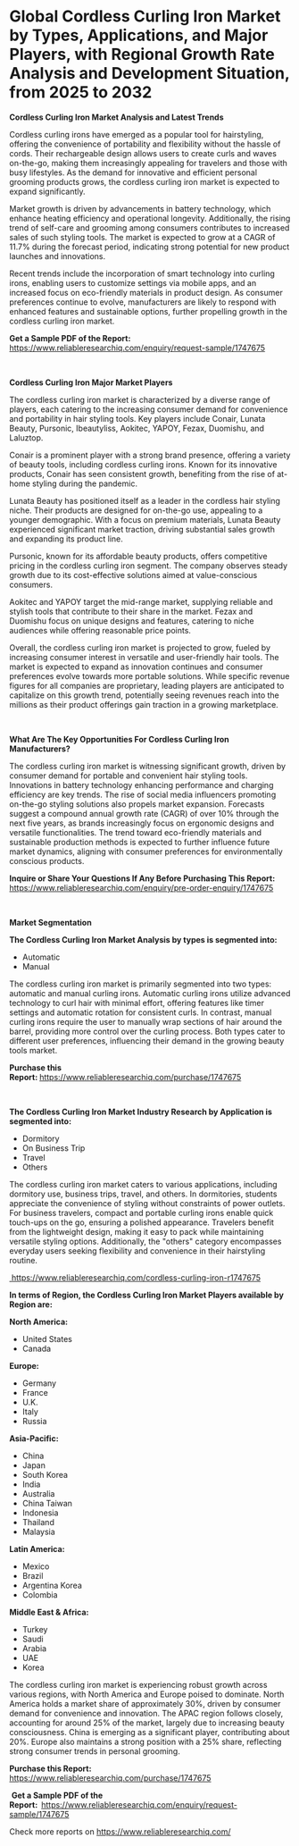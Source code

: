 <p><h1>Global Cordless Curling Iron Market by Types, Applications, and Major Players, with Regional Growth Rate Analysis and Development Situation, from 2025 to 2032</h1></p><p><strong>Cordless Curling Iron Market Analysis and Latest Trends</strong></p>
<p><p>Cordless curling irons have emerged as a popular tool for hairstyling, offering the convenience of portability and flexibility without the hassle of cords. Their rechargeable design allows users to create curls and waves on-the-go, making them increasingly appealing for travelers and those with busy lifestyles. As the demand for innovative and efficient personal grooming products grows, the cordless curling iron market is expected to expand significantly. </p><p>Market growth is driven by advancements in battery technology, which enhance heating efficiency and operational longevity. Additionally, the rising trend of self-care and grooming among consumers contributes to increased sales of such styling tools. The market is expected to grow at a CAGR of 11.7% during the forecast period, indicating strong potential for new product launches and innovations. </p><p>Recent trends include the incorporation of smart technology into curling irons, enabling users to customize settings via mobile apps, and an increased focus on eco-friendly materials in product design. As consumer preferences continue to evolve, manufacturers are likely to respond with enhanced features and sustainable options, further propelling growth in the cordless curling iron market.</p></p>
<p><strong>Get a Sample PDF of the Report:&nbsp;</strong> <a href="https://www.reliableresearchiq.com/enquiry/request-sample/1747675?utm_campaign=3073&utm_medium=2&utm_source=Github&utm_content=ia&utm_term=04042025&utm_id=cordless-curling-iron">https://www.reliableresearchiq.com/enquiry/request-sample/1747675</a></p>
<p>&nbsp;</p>
<p><strong>Cordless Curling Iron Major Market Players</strong></p>
<p><p>The cordless curling iron market is characterized by a diverse range of players, each catering to the increasing consumer demand for convenience and portability in hair styling tools. Key players include Conair, Lunata Beauty, Pursonic, Ibeautyliss, Aokitec, YAPOY, Fezax, Duomishu, and Laluztop. </p><p>Conair is a prominent player with a strong brand presence, offering a variety of beauty tools, including cordless curling irons. Known for its innovative products, Conair has seen consistent growth, benefiting from the rise of at-home styling during the pandemic.</p><p>Lunata Beauty has positioned itself as a leader in the cordless hair styling niche. Their products are designed for on-the-go use, appealing to a younger demographic. With a focus on premium materials, Lunata Beauty experienced significant market traction, driving substantial sales growth and expanding its product line.</p><p>Pursonic, known for its affordable beauty products, offers competitive pricing in the cordless curling iron segment. The company observes steady growth due to its cost-effective solutions aimed at value-conscious consumers. </p><p>Aokitec and YAPOY target the mid-range market, supplying reliable and stylish tools that contribute to their share in the market. Fezax and Duomishu focus on unique designs and features, catering to niche audiences while offering reasonable price points. </p><p>Overall, the cordless curling iron market is projected to grow, fueled by increasing consumer interest in versatile and user-friendly hair tools. The market is expected to expand as innovation continues and consumer preferences evolve towards more portable solutions. While specific revenue figures for all companies are proprietary, leading players are anticipated to capitalize on this growth trend, potentially seeing revenues reach into the millions as their product offerings gain traction in a growing marketplace.</p></p>
<p>&nbsp;</p>
<p><strong>What Are The Key Opportunities For Cordless Curling Iron Manufacturers?</strong></p>
<p><p>The cordless curling iron market is witnessing significant growth, driven by consumer demand for portable and convenient hair styling tools. Innovations in battery technology enhancing performance and charging efficiency are key trends. The rise of social media influencers promoting on-the-go styling solutions also propels market expansion. Forecasts suggest a compound annual growth rate (CAGR) of over 10% through the next five years, as brands increasingly focus on ergonomic designs and versatile functionalities. The trend toward eco-friendly materials and sustainable production methods is expected to further influence future market dynamics, aligning with consumer preferences for environmentally conscious products.</p></p>
<p><strong>Inquire or Share Your Questions If Any Before Purchasing This Report:</strong> <a href="https://www.reliableresearchiq.com/enquiry/pre-order-enquiry/1747675?utm_campaign=3073&utm_medium=2&utm_source=Github&utm_content=ia&utm_term=04042025&utm_id=cordless-curling-iron">https://www.reliableresearchiq.com/enquiry/pre-order-enquiry/1747675</a></p>
<p>&nbsp;</p>
<p><strong>Market Segmentation</strong></p>
<p><strong>The Cordless Curling Iron Market Analysis by types is segmented into:</strong></p>
<p><ul><li>Automatic</li><li>Manual</li></ul></p>
<p><p>The cordless curling iron market is primarily segmented into two types: automatic and manual curling irons. Automatic curling irons utilize advanced technology to curl hair with minimal effort, offering features like timer settings and automatic rotation for consistent curls. In contrast, manual curling irons require the user to manually wrap sections of hair around the barrel, providing more control over the curling process. Both types cater to different user preferences, influencing their demand in the growing beauty tools market.</p></p>
<p><strong>Purchase this Report:&nbsp;</strong><a href="https://www.reliableresearchiq.com/purchase/1747675?utm_campaign=3073&utm_medium=2&utm_source=Github&utm_content=ia&utm_term=04042025&utm_id=cordless-curling-iron">https://www.reliableresearchiq.com/purchase/1747675</a></p>
<p>&nbsp;</p>
<p><strong>The Cordless Curling Iron Market Industry Research by Application is segmented into:</strong></p>
<p><ul><li>Dormitory</li><li>On Business Trip</li><li>Travel</li><li>Others</li></ul></p>
<p><p>The cordless curling iron market caters to various applications, including dormitory use, business trips, travel, and others. In dormitories, students appreciate the convenience of styling without constraints of power outlets. For business travelers, compact and portable curling irons enable quick touch-ups on the go, ensuring a polished appearance. Travelers benefit from the lightweight design, making it easy to pack while maintaining versatile styling options. Additionally, the "others" category encompasses everyday users seeking flexibility and convenience in their hairstyling routine.</p></p>
<p><a href="https://www.reliableresearchiq.com/cordless-curling-iron-r1747675?utm_campaign=3073&utm_medium=2&utm_source=Github&utm_content=ia&utm_term=04042025&utm_id=cordless-curling-iron">&nbsp;https://www.reliableresearchiq.com/cordless-curling-iron-r1747675</a></p>
<p><strong>In terms of Region, the Cordless Curling Iron Market Players available by Region are:</strong></p>
<p>
    <p> <strong> North America: </strong>
        <ul>
            <li>United States</li>
            <li>Canada</li>
        </ul>
        </p> 
    <p> <strong> Europe: </strong>
        <ul>
            <li>Germany</li>
            <li>France</li>
            <li>U.K.</li>
            <li>Italy</li>
            <li>Russia</li>
        </ul>
        </p> 
    <p> <strong> Asia-Pacific: </strong>
        <ul>
            <li>China</li>
            <li>Japan</li>
            <li>South Korea</li>
            <li>India</li>
            <li>Australia</li>
            <li>China Taiwan</li>
            <li>Indonesia</li>
            <li>Thailand</li>
            <li>Malaysia</li>
        </ul>
        </p> 
    <p> <strong> Latin America: </strong>
        <ul>
            <li>Mexico</li>
            <li>Brazil</li>
            <li>Argentina Korea</li>
            <li>Colombia</li>
        </ul>
        </p> 
    <p> <strong> Middle East & Africa: </strong>
        <ul>
            <li>Turkey</li>
            <li>Saudi</li>
            <li>Arabia</li>
            <li>UAE</li>
            <li>Korea</li>
        </ul>
    </p>
    </p>
<p><p>The cordless curling iron market is experiencing robust growth across various regions, with North America and Europe poised to dominate. North America holds a market share of approximately 30%, driven by consumer demand for convenience and innovation. The APAC region follows closely, accounting for around 25% of the market, largely due to increasing beauty consciousness. China is emerging as a significant player, contributing about 20%. Europe also maintains a strong position with a 25% share, reflecting strong consumer trends in personal grooming.</p></p>
<p><strong>Purchase this Report: </strong><a href="https://www.reliableresearchiq.com/purchase/1747675?utm_campaign=3073&utm_medium=2&utm_source=Github&utm_content=ia&utm_term=04042025&utm_id=cordless-curling-iron">https://www.reliableresearchiq.com/purchase/1747675</a></p>
<p>&nbsp;<strong>Get a Sample PDF of the Report:&nbsp;&nbsp;</strong><a href="https://www.reliableresearchiq.com/enquiry/request-sample/1747675?utm_campaign=3073&utm_medium=2&utm_source=Github&utm_content=ia&utm_term=04042025&utm_id=cordless-curling-iron">https://www.reliableresearchiq.com/enquiry/request-sample/1747675</a></p>
<p><strong></strong></p>
<p>Check more reports on <a href="https://www.reliableresearchiq.com/?utm_campaign=3073&utm_medium=2&utm_source=Github&utm_content=ia&utm_term=04042025&utm_id=cordless-curling-iron">https://www.reliableresearchiq.com/</a></p>